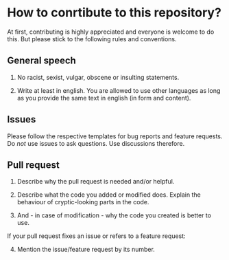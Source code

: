 # How to conrtibute to this repository?

At first, contributing is highly appreciated and everyone is welcome to do this. But please stick to the following rules and conventions.

## General speech

1. No racist, sexist, vulgar, obscene or insulting statements.

2. Write at least in english. You are allowed to use other languages as long as you provide the same text in english (in form and content).

## Issues

Please follow the respective templates for bug reports and feature requests. Do *not* use issues to ask questions. Use discussions therefore.

## Pull request

1. Describe why the pull request is needed and/or helpful.

2. Describe what the code you added or modified does. Explain the behaviour of cryptic-looking parts in the code.

3. And - in case of modification - why the code you created is better to use.

If your pull request fixes an issue or refers to a feature request:

4. Mention the issue/feature request by its number.
